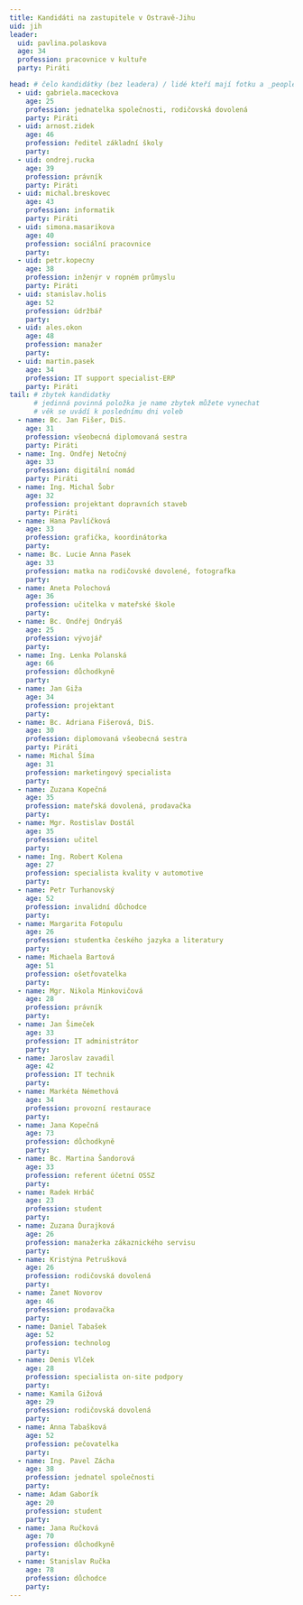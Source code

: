 ```yaml
---
title: Kandidáti na zastupitele v Ostravě-Jihu
uid: jih
leader:
  uid: pavlina.polaskova
  age: 34
  profession: pracovnice v kultuře
  party: Piráti

head: # čelo kandidátky (bez leadera) / lidé kteří mají fotku a _people/jmeno.md
  - uid: gabriela.maceckova
    age: 25
    profession: jednatelka společnosti, rodičovská dovolená
    party: Piráti
  - uid: arnost.zidek
    age: 46
    profession: ředitel základní školy
    party:
  - uid: ondrej.rucka
    age: 39
    profession: právník
    party: Piráti
  - uid: michal.breskovec
    age: 43
    profession: informatik
    party: Piráti
  - uid: simona.masarikova
    age: 40
    profession: sociální pracovnice
    party:
  - uid: petr.kopecny
    age: 38
    profession: inženýr v ropném průmyslu
    party: Piráti
  - uid: stanislav.holis
    age: 52
    profession: údržbář
    party:
  - uid: ales.okon
    age: 48
    profession: manažer
    party:
  - uid: martin.pasek
    age: 34
    profession: IT support specialist-ERP
    party: Piráti
tail: # zbytek kandidatky
      # jedinná povinná položka je name zbytek můžete vynechat
      # věk se uvádí k poslednímu dni voleb
  - name: Bc. Jan Fišer, DiS.
    age: 31
    profession: všeobecná diplomovaná sestra
    party: Piráti
  - name: Ing. Ondřej Netočný
    age: 33
    profession: digitální nomád
    party: Piráti
  - name: Ing. Michal Šobr
    age: 32
    profession: projektant dopravních staveb
    party: Piráti
  - name: Hana Pavlíčková
    age: 33
    profession: grafička, koordinátorka
    party: 
  - name: Bc. Lucie Anna Pasek
    age: 33
    profession: matka na rodičovské dovolené, fotografka
    party: 
  - name: Aneta Polochová
    age: 36
    profession: učitelka v mateřské škole
    party: 
  - name: Bc. Ondřej Ondryáš
    age: 25
    profession: vývojář
    party: 
  - name: Ing. Lenka Polanská
    age: 66
    profession: důchodkyně
    party: 
  - name: Jan Giža
    age: 34
    profession: projektant
    party: 
  - name: Bc. Adriana Fišerová, DiS.
    age: 30
    profession: diplomovaná všeobecná sestra
    party: Piráti
  - name: Michal Šíma
    age: 31
    profession: marketingový specialista
    party: 
  - name: Zuzana Kopečná
    age: 35
    profession: mateřská dovolená, prodavačka
    party: 
  - name: Mgr. Rostislav Dostál
    age: 35
    profession: učitel
    party: 
  - name: Ing. Robert Kolena
    age: 27
    profession: specialista kvality v automotive
    party: 
  - name: Petr Turhanovský
    age: 52
    profession: invalidní důchodce
    party: 
  - name: Margarita Fotopulu
    age: 26
    profession: studentka českého jazyka a literatury
    party: 
  - name: Michaela Bartová
    age: 51
    profession: ošetřovatelka
    party: 
  - name: Mgr. Nikola Minkovičová
    age: 28
    profession: právník
    party: 
  - name: Jan Šimeček
    age: 33
    profession: IT administrátor
    party: 
  - name: Jaroslav zavadil
    age: 42
    profession: IT technik
    party: 
  - name: Markéta Némethová
    age: 34
    profession: provozní restaurace
    party: 
  - name: Jana Kopečná
    age: 73
    profession: důchodkyně
    party: 
  - name: Bc. Martina Šandorová
    age: 33
    profession: referent účetní OSSZ
    party: 
  - name: Radek Hrbáč
    age: 23
    profession: student
    party: 
  - name: Zuzana Ďurajková
    age: 26
    profession: manažerka zákaznického servisu
    party: 
  - name: Kristýna Petrušková
    age: 26
    profession: rodičovská dovolená
    party: 
  - name: Žanet Novorov
    age: 46
    profession: prodavačka
    party: 
  - name: Daniel Tabašek
    age: 52
    profession: technolog
    party: 
  - name: Denis Vlček
    age: 28
    profession: specialista on-site podpory
    party: 
  - name: Kamila Gižová
    age: 29
    profession: rodičovská dovolená
    party: 
  - name: Anna Tabašková
    age: 52
    profession: pečovatelka
    party: 
  - name: Ing. Pavel Zácha
    age: 38
    profession: jednatel společnosti
    party: 
  - name: Adam Gaborík
    age: 20
    profession: student
    party: 
  - name: Jana Ručková
    age: 70
    profession: důchodkyně
    party: 
  - name: Stanislav Ručka
    age: 78
    profession: důchodce
    party: 
---
```

